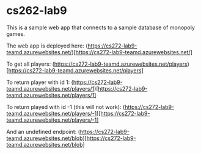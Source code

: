 # cs262-lab9

This is a sample web app that connects to a sample database of monopoly games.


The web app is deployed here:
(https://cs272-lab9-teamd.azurewebsites.net/)[https://cs272-lab9-teamd.azurewebsites.net/]

To get all players:
(https://cs272-lab9-teamd.azurewebsites.net/players)[https://cs272-lab9-teamd.azurewebsites.net/players]

To return player with id 1:
(https://cs272-lab9-teamd.azurewebsites.net/players/1)[https://cs272-lab9-teamd.azurewebsites.net/players/1]

To return played with id -1 (this will not work):
(https://cs272-lab9-teamd.azurewebsites.net/players/-1)[https://cs272-lab9-teamd.azurewebsites.net/players/-1]

And an undefined endpoint:
(https://cs272-lab9-teamd.azurewebsites.net/blob)[https://cs272-lab9-teamd.azurewebsites.net/blob]


